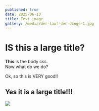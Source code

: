 ```yaml
---
published: true
date: 2025-06-13
title: Test image
gallery: /media/der-lauf-der-dinge-1.jpg
---
```

# IS this a large title?

**This** is the body css.  
Now what do we do?

Ok, so this is VERY good!!

## Yes it is a large title!!!

![](/media/der-lauf-der-dinge-1.jpg)
